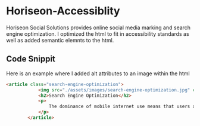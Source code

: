 # Horiseon-Accessiblity

Horiseon Social Solutions provides online social media marking and search engine optimization. I optimized the html to fit in accessibility standards as well as added semantic elemnts to the html. 

## Code Snippit
Here is an example where I added alt attributes to an image within the html
``` html
<article class="search-engine-optimization">
            <img src="./assets/images/search-engine-optimization.jpg" class="float-left" alt="Office supplies on desk" />
            <h2>Search Engine Optimization</h2>
            <p>
                The dominance of mobile internet use means that users are searching for the right business as they travel, shop, or sit on their couch at home. Search Engine Optimization (SEO) allows you to increase your visibility and find the right customers for your business.
            </p>
        </article>
``` 

